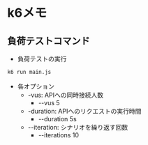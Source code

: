 # k6メモ

## 負荷テストコマンド
* 負荷テストの実行
```sh
k6 run main.js
```

* 各オプション
  * -vus: APIへの同時接続人数
    * --vus 5
  * -duration: APIへのリクエストの実行時間
    * --duration 5s
  * --iteration: シナリオを繰り返す回数
    * --iterations 10